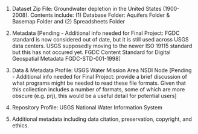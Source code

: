 1. Dataset Zip File: Groundwater depletion in the United States (1900-2008). Contents include: (1) Database Folder: Aquifers Folder & Basemap Folder and (2) Spreadsheets Folder







2. Metadata [Pending - Additional info needed for Final Project: FGDC standard is now considered out of date, but it is still used across USGS data centers. USGS supposedly moving to the newer ISO 19115 standard but this has not occured yet. <metstdn>FGDC Content Standard for Digital Geospatial Metadata</metstdn>
    <metstdv>FGDC-STD-001-1998</metstdv>]







3. Data & Metadata Profile: USGS Water Mission Area NSDI Node [Pending - Additional info needed for Final Project: provide a brief discussion of what programs might be needed to read these file formats. Given that this collection includes a number of formats, some of which are more obscure (e.g. prj), this would be a useful detail for potential users]






4. Repository Profile: USGS National Water Information System





5. Additional metadata including data citation, preservation, copyright, and ethics.

